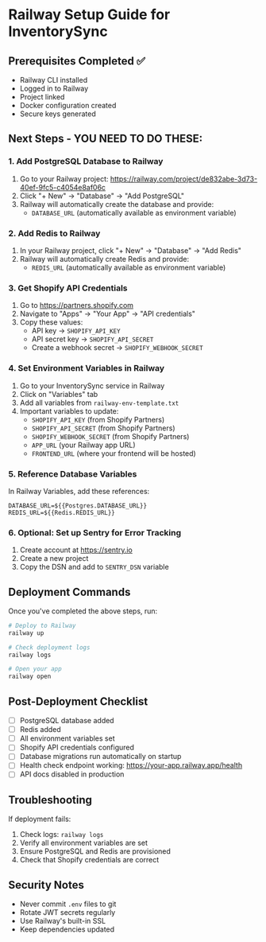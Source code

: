 # Railway Setup Guide for InventorySync

## Prerequisites Completed ✅
- Railway CLI installed
- Logged in to Railway
- Project linked
- Docker configuration created
- Secure keys generated

## Next Steps - YOU NEED TO DO THESE:

### 1. Add PostgreSQL Database to Railway
1. Go to your Railway project: https://railway.com/project/de832abe-3d73-40ef-9fc5-c4054e8af06c
2. Click "+ New" → "Database" → "Add PostgreSQL"
3. Railway will automatically create the database and provide:
   - `DATABASE_URL` (automatically available as environment variable)

### 2. Add Redis to Railway
1. In your Railway project, click "+ New" → "Database" → "Add Redis"
2. Railway will automatically create Redis and provide:
   - `REDIS_URL` (automatically available as environment variable)

### 3. Get Shopify API Credentials
1. Go to https://partners.shopify.com
2. Navigate to "Apps" → "Your App" → "API credentials"
3. Copy these values:
   - API key → `SHOPIFY_API_KEY`
   - API secret key → `SHOPIFY_API_SECRET`
   - Create a webhook secret → `SHOPIFY_WEBHOOK_SECRET`

### 4. Set Environment Variables in Railway
1. Go to your InventorySync service in Railway
2. Click on "Variables" tab
3. Add all variables from `railway-env-template.txt`
4. Important variables to update:
   - `SHOPIFY_API_KEY` (from Shopify Partners)
   - `SHOPIFY_API_SECRET` (from Shopify Partners)
   - `SHOPIFY_WEBHOOK_SECRET` (from Shopify Partners)
   - `APP_URL` (your Railway app URL)
   - `FRONTEND_URL` (where your frontend will be hosted)

### 5. Reference Database Variables
In Railway Variables, add these references:
```
DATABASE_URL=${{Postgres.DATABASE_URL}}
REDIS_URL=${{Redis.REDIS_URL}}
```

### 6. Optional: Set up Sentry for Error Tracking
1. Create account at https://sentry.io
2. Create a new project
3. Copy the DSN and add to `SENTRY_DSN` variable

## Deployment Commands

Once you've completed the above steps, run:

```bash
# Deploy to Railway
railway up

# Check deployment logs
railway logs

# Open your app
railway open
```

## Post-Deployment Checklist

- [ ] PostgreSQL database added
- [ ] Redis added
- [ ] All environment variables set
- [ ] Shopify API credentials configured
- [ ] Database migrations run automatically on startup
- [ ] Health check endpoint working: https://your-app.railway.app/health
- [ ] API docs disabled in production

## Troubleshooting

If deployment fails:
1. Check logs: `railway logs`
2. Verify all environment variables are set
3. Ensure PostgreSQL and Redis are provisioned
4. Check that Shopify credentials are correct

## Security Notes

- Never commit `.env` files to git
- Rotate JWT secrets regularly
- Use Railway's built-in SSL
- Keep dependencies updated
